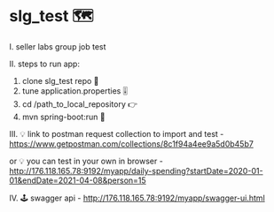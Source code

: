 # slg_test 🗺
I.
seller labs group job test

II. 
steps to run app: 
1. clone slg_test repo 🔮
2. tune application.properties 🎚
3. cd /path_to_local_repository 👉
4. mvn spring-boot:run 🚀

III. 💡 
link to postman request collection to import and test - 
https://www.getpostman.com/collections/8c1f94a4ee9a5d0b45b7 

or 💡 you can test in your own in browser - 
http://176.118.165.78:9192/myapp/daily-spending?startDate=2020-01-01&endDate=2021-04-08&person=15

IV. 🕹
swagger api - http://176.118.165.78:9192/myapp/swagger-ui.html
